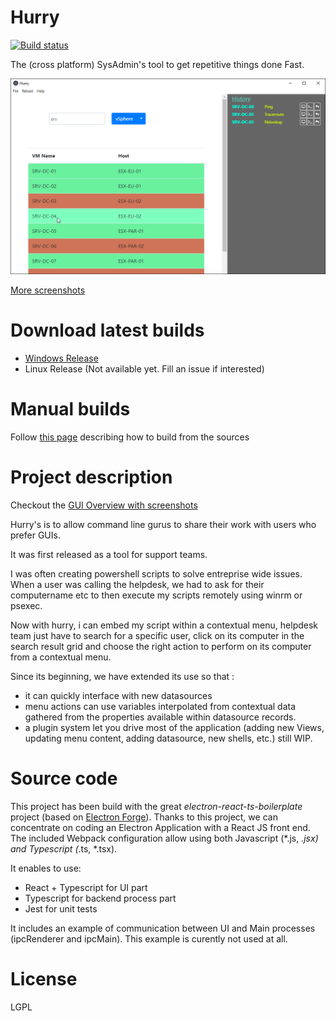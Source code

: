# Hurry

[![Build status](https://ci.appveyor.com/api/projects/status/feo740yf95h17v2t?svg=true)](https://ci.appveyor.com/project/rebrec/hurry-6asla)


The (cross platform) SysAdmin's tool to get repetitive things done Fast.

![Hurry_Main](https://raw.githubusercontent.com/rebrec/hurry/master/docs/hurry_vSphere_result_ping.png)

[More screenshots](https://github.com/rebrec/hurry/blob/master/docs/GUI_Overview.md)


# Download latest builds

- [Windows Release](https://github.com/rebrec/hurry/releases)
- Linux Release (Not available yet. Fill an issue if interested)

# Manual builds

Follow [this page](https://github.com/rebrec/hurry/docs/How_to_build.md) describing how to build from the sources


# Project description

Checkout the [GUI Overview with screenshots](https://github.com/rebrec/hurry/blob/master/docs/GUI_Overview.md)

Hurry's is to allow command line gurus to share their work with users who prefer GUIs.

It was first released as a tool for support teams.

I was often creating powershell scripts to solve entreprise wide issues. When a user was calling the helpdesk, we had to ask for their computername etc to then execute my scripts remotely using winrm or psexec.

Now with hurry, i can embed my script within a contextual menu, helpdesk team just have to search for a specific user, click on its computer in the search result grid and choose the right action to perform on its computer from a contextual menu.

Since its beginning, we have extended its use so that :

- it can quickly interface with new datasources
- menu actions can use variables interpolated from contextual data gathered from the properties available within datasource records.
- a plugin system let you drive most of the application (adding new Views, updating menu content, adding datasource, new shells, etc.) still WIP.

# Source code

This project has been build with the great *electron-react-ts-boilerplate* project (based on [Electron Forge](https://www.electronforge.io/)). Thanks to this project, we can concentrate on coding an Electron Application with a React JS front end. The included Webpack configuration allow using both Javascript (*.js, *.jsx) and Typescript (*.ts, *.tsx).

It enables to use:
- React + Typescript for UI part
- Typescript for backend process part
- Jest for unit tests

It includes an example of communication between UI and Main processes (ipcRenderer and ipcMain). This example is curently not used at all.


# License

LGPL



